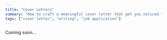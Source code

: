 ```yaml
---
title: "Cover Letters"
summary: "How to craft a meaningful cover letter that get you noticed."
tags: ["cover letter", "writing", "job application"]
---
```


Coming soon...